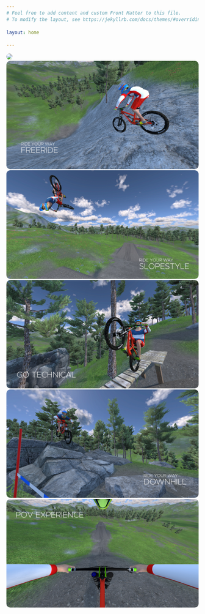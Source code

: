 ```yaml
---
# Feel free to add content and custom Front Matter to this file.
# To modify the layout, see https://jekyllrb.com/docs/themes/#overriding-theme-defaults

layout: home

---
```


<img src="{{site.baseurl | prepend: site.url}}/assets/S1_Text.jpeg" style="border-radius:10px;">

<br/>

<img src="/assets/S4_Text.jpeg" style="border-radius:10px;">

<br/>

<img src="/assets/S2_Text.jpeg" style="border-radius:10px;">

<br/>

<img src="/assets/S6_Text.jpeg" style="border-radius:10px;">

<br/>

<img src="/assets/S3_Text.jpeg" style="border-radius:10px;">

<br/>

<img src="/assets/S5_Text.jpeg" style="border-radius:10px;">

<br/>
